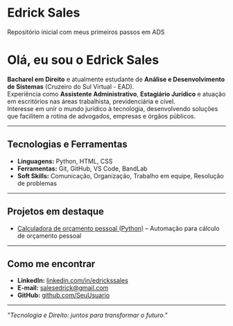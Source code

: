 # Edrick Sales
Repositório inicial com meus primeiros passos em ADS
# Olá, eu sou o Edrick Sales 

**Bacharel em Direito** e atualmente estudante de **Análise e Desenvolvimento de Sistemas** (Cruzeiro do Sul Virtual - EAD).  
Experiência como **Assistente Administrativo**, **Estagiário Jurídico** e atuação em escritórios nas áreas trabalhista, previdenciária e cível.  
Interesse em unir o mundo jurídico à tecnologia, desenvolvendo soluções que facilitem a rotina de advogados, empresas e órgãos públicos.  

---

## Tecnologias e Ferramentas
- **Linguagens:** Python, HTML, CSS
- **Ferramentas:** Git, GitHub, VS Code, BandLab
- **Soft Skills:** Comunicação, Organização, Trabalho em equipe, Resolução de problemas

---

## Projetos em destaque
- [Calculadora de orçamento pessoal (Python)](https://github.com/salesedrick/calculadora-de-or-amento-pessoal/blob/c2e6e7cacad9ecd7dbe70f30a158081f64930a5c/Calculadora%20de%20Or%C3%A7amento%20Pessoal.py) – Automação para cálculo de orçamento pessoal


---

## Como me encontrar
- **LinkedIn:** [linkedin.com/in/edrickssales](https://www.linkedin.com/in/edrickssales)
- **E-mail:** salesedrick@gmail.com
- **GitHub:** [github.com/SeuUsuario](https://github.com/edricksales)

---
*"Tecnologia e Direito: juntos para transformar o futuro."*
